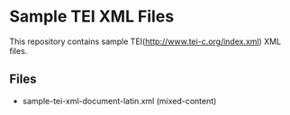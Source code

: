 # Sample TEI XML Files

This repository contains sample TEI(http://www.tei-c.org/index.xml) XML files.

## Files
* sample-tei-xml-document-latin.xml (mixed-content)
